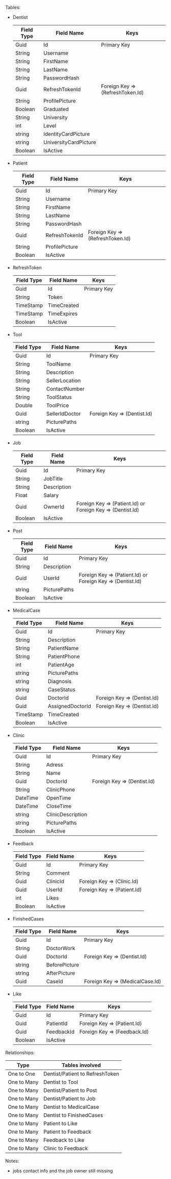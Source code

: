 Tables:

- Dentist

	| Field Type | Field Name | Keys
	| --- | --- | --- |
    | Guid | Id | Primary Key |
	| String | Username |  |
	| String | FirstName |  |
	| String | LastName |  |
	| String | PasswordHash | |
	| Guid | RefreshTokenId | Foreign Key => (RefreshToken.Id) |
	| String | ProfilePicture | |
	| Boolean | Graduated | |
	| String | University | |
	| int | Level | |
	| string | IdentityCardPicture | |
	| string | UniversityCardPicture | |
	| Boolean | IsActive | |
	
- Patient

	| Field Type | Field Name | Keys
	| --- | --- | --- |
    | Guid | Id | Primary Key |
	| String | Username |  |
	| String | FirstName |  |
	| String | LastName |  |
	| String | PasswordHash | |
	| Guid | RefreshTokenId | Foreign Key => (RefreshToken.Id) |
	| String | ProfilePicture | |
	| Boolean | IsActive | |

- RefreshToken

	| Field Type | Field Name | Keys
	| --- | --- | --- |
    | Guid |Id | Primary Key |
	| String | Token |  |
	| TimeStamp | TimeCreated |  |
	| TimeStamp | TimeExpires |  |
	| Boolean | IsActive | |

- Tool

	| Field Type | Field Name | Keys
	| --- | --- | --- |
    | Guid |Id | Primary Key |
	| String | ToolName |  |
	| String | Description |  |
	| String | SellerLocation |  |
	| String | ContactNumber |  |
	| String | ToolStatus |  |
	| Double | ToolPrice |  |
	| Guid | SellerIdDoctor | Foreign Key => (Dentist.Id) |		
	| string | PicturePaths | |
	| Boolean | IsActive | |

- Job

	| Field Type | Field Name | Keys
	| --- | --- | --- |
    | Guid |Id | Primary Key |
	| String | JobTitle |  |
	| String | Description |  |
	| Float | Salary |  |
	| Guid | OwnerId | Foreign Key => (Patient.Id) or Foreign Key => (Dentist.Id) |
	| Boolean | IsActive | |

- Post

	| Field Type | Field Name | Keys
	| --- | --- | --- |
    | Guid |Id | Primary Key |
	| String | Description |  |
	| Guid | UserId | Foreign Key => (Patient.Id) or Foreign Key => (Dentist.Id) |
	| string | PicturePaths | |
	| Boolean | IsActive | |

- MedicalCase

	| Field Type | Field Name | Keys
	| --- | --- | --- |
    | Guid |Id | Primary Key |
	| String | Description |  |
	| String | PatientName |  |
	| String | PatientPhone |  |
	| int | PatientAge |  |	
	| string | PicturePaths | |
	| string | Diagnosis | |
	| string | CaseStatus | |
	| Guid | DoctorId | Foreign Key => (Dentist.Id) |
	| Guid | AssignedDoctorId | Foreign Key => (Dentist.Id) |
	| TimeStamp | TimeCreated |  |
	| Boolean | IsActive | |

- Clinic

	| Field Type | Field Name | Keys
	| --- | --- | --- |
    | Guid | Id | Primary Key |
	| String | Adress |  |
	| String | Name |  |
	| Guid | DoctorId | Foreign Key => (Dentist.Id) |
	| String | ClinicPhone |  |
	| DateTime | OpenTime |  |
	| DateTime | CloseTime |  |
	| string | ClinicDescription |  |
	| string | PicturePaths | |
	| Boolean | IsActive | |

- Feedback

	| Field Type | Field Name | Keys
	| --- | --- | --- |
    | Guid | Id | Primary Key |
	| String | Comment |  |
	| Guid | ClinicId | Foreign Key => (Clinic.Id) | 
	| Guid | UserId | Foreign Key => (Patient.Id) | 
	| int | Likes | | 
	| Boolean | IsActive | |

- FinishedCases

	| Field Type | Field Name | Keys
	| --- | --- | --- |
    | Guid | Id | Primary Key |
	| String | DoctorWork |  |
	| Guid | DoctorId | Foreign Key => (Dentist.Id) | 
	| string | BeforePicture | |
	| string | AfterPicture | |
    | Guid | CaseId | Foreign Key => (MedicalCase.Id) |

- Like

	| Field Type | Field Name | Keys
	| --- | --- | --- |
    | Guid | Id | Primary Key |
	| Guid | PatientId | Foreign Key => (Patient.Id) | 
    | Guid | FeedbackId | Foreign Key => (Feedback.Id) |
	| Boolean | IsActive | |



Relationships:

| Type | Tables involved 
| --- | --- |
| One to One | Dentist/Patient to RefreshToken |
| One to Many | Dentist to Tool |
| One to Many | Dentist/Patient to Post |
| One to Many | Dentist/Patient to Job |
| One to Many | Dentist to MedicalCase |
| One to Many | Dentist to FinishedCases |
| One to Many | Patient to Like |
| One to Many | Patient to Feedback |
| One to Many | Feedback to Like |
| One to Many | Clinic to Feedback |

Notes:
-	jobs contact info and the job owner still missing